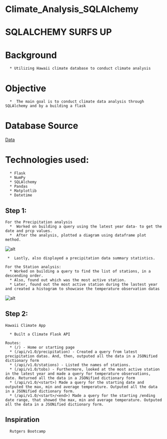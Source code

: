 # Climate_Analysis_SQLAlchemy

# SQLALCHEMY SURFS UP

   # Background
      * Utilizing Hawaii climate database to conduct climate analysis 
      
   # Objective
      *  The main goal is to conduct climate data analysis through SQLAlchemy and by a building a flask

   # Database Source
   [Data](https://github.com/sherinmatt/sqlalchemy-challenge/tree/main/SQLAlchemy/Resources)
  
   # Technologies used:
      * Flask
      * NumPy
      * SQLAlchemy
      * Pandas
      * Matplotlib
      * Datetime
      
   ## Step 1:
   
    For the Precipitation analysis
      *  Worked on building a query using the latest year data- to get the date and prcp values. 
      *  After the analysis, plotted a diagram using dataframe plot method.

   ![alt](https://github.com/sherinmatt/sqlalchemy-challenge/blob/main/SQLAlchemy/Images/fig1.png)
     
     *  Lastly, also displayed a precipitation data summary statistics.

    For the Station analysis:
      * Worked on building a query to find the list of stations, in a descending order.
      * Also, found out which was the most active station.
      * Later, found out the most active station during the lastest year and created a histogram to showcase the temperature observation datas 
     
   ![alt](https://github.com/sherinmatt/sqlalchemy-challenge/blob/main/SQLAlchemy/Images/fig2.png)

   ## Step 2:
    
    Hawaii Climate App

      * Built a Climate Flask API

    Routes:
      * (/) - Home or starting page
      * (/api/v1.0/precipitation) - Created a query from latest precipitation datas. And, then, outputed all the data in a JSONified dictionary form
      * (/api/v1.0/stations) - Listed the names of stations. 
      * (/api/v1.0/tobs) - Furthermore, looked at the most active station in the latest year and made a query for temperature observations, date. Returned all the data in a JSONified dictionary form
      * (/api/v1.0/<start>) Made a query for the starting date and outputed the max, min and average temperature. Outputed all the data in a JSONified dictionary form.
      * (/api/v1.0/<start>/<end>) Made a query for the starting /ending date range, that showed the max, min and average temperature. Outputed all the data in a JSONified dictionary form.


   ## Inspiration
      Rutgers Bootcamp
